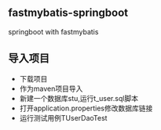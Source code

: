 ## fastmybatis-springboot
springboot with fastmybatis

## 导入项目
- 下载项目
- 作为maven项目导入
- 新建一个数据库stu,运行t_user.sql脚本
- 打开application.properties修改数据库链接
- 运行测试用例TUserDaoTest
